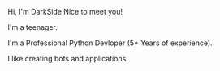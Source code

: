 Hi, I'm  DarkSide Nice to meet you!

I'm a teenager.

I'm a Professional Python Devloper (5+ Years of experience).

I like creating bots and applications.

<!---
WorldOfCosmos/WorldOfCosmos is a ✨ special ✨ repository because its `README.md` (this file) appears on your GitHub profile.
You can click the Preview link to take a look at your changes.
--->
